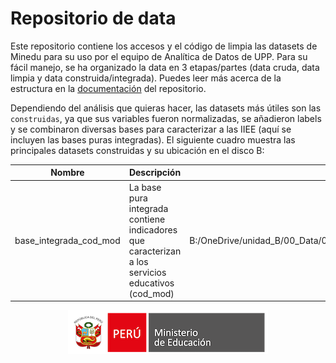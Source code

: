 # Repositorio de data

Este repositorio contiene los accesos y el código de limpia las datasets de Minedu para su uso por el equipo de Analítica de Datos de UPP. Para su fácil manejo, se ha organizado la data en 3 etapas/partes (data cruda, data limpia y data construida/integrada). Puedes leer más acerca de la estructura en la [documentación](https://github.com/analistaup29/00_Data/tree/main/04_documentacion) del repositorio.

Dependiendo del análisis que quieras hacer, las datasets más útiles son las `construidas`, ya que sus variables fueron normalizadas, se añadieron labels y se combinaron diversas bases para caracterizar a las IIEE (aquí se incluyen las bases puras integradas). El siguiente cuadro muestra las principales datasets construidas y su ubicación en el disco B:

| Nombre | Descripción | Ubicación | Diccionario |
|--------|-------------|-----------|-------------|
| base_integrada_cod_mod | La base pura integrada contiene indicadores que caracterizan a los servicios educativos (cod_mod) | B:/OneDrive/unidad_B/00_Data/03_bases_construidas/01_bases_integradas | [diccionario_base_integrada_cod_mod](https://github.com/analistaup29/00_Data/tree/main/04_documentacion/01_diccionarios) |



<p align="center">
	<img src="https://github.com/analistaup29/00_Data/blob/main/img/logo_minedu.png?raw=true")>
</p>
